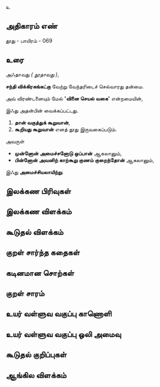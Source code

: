 உ


## அதிகாரம் எண்

தூது - பாயிரம் - 069
## உரை

அஃதாவது _( தூதாவது )_,  

**சந்தி விக்கிரகங்கட்கு** வேற்று வேந்தரிடைச் செல்வாரது தன்மை.  

அவ் விரண்டனையும் மேல் **'வினை செயல் வகை'** என்றமையின்,  

இஃது அதன்பின் வைக்கப்பட்டது.  

1. **தான் வகுத்துக் கூறுவான்**,  
2. **கூறியது கூறுவான்** எனத் தூது இருவகைப்படும்.  

அவருள்  
* **முன்னோன் அமைச்சனோடு ஒப்பான்** ஆகலானும்,  
* **பின்னோன் அவனிற் காற்கூறு குணம் குறைந்தோன்** ஆகலானும்,

இஃது **அமைச்சியலாயிற்று**.

## இலக்கண பிரிவுகள் 


## இலக்கண விளக்கம்


## கூடுதல் விளக்கம்


## குறள் சார்ந்த கதைகள் 


## கடினமான சொற்கள்


## குறள் சாரம் 


## உயர் வள்ளுவ வகுப்பு காணொளி


## உயர் வள்ளுவ வகுப்பு ஒலி அமைவு 


## கூடுதல் குறிப்புகள்


## ஆங்கில விளக்கம்

